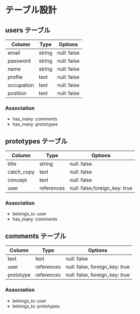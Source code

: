 # テーブル設計

## users テーブル

| Column   | Type   | Options     |
| -------- | ------ | ----------- |
| email    | string | null: false |
| password | string | null: false |
| name     | string | null: false |
| profile  |  text  | null: false |
|occupation|  text  | null: false |
| position |  text  | null: false |

### Association
- has_many :comments
- has_many :prototypes



## prototypes テーブル

| Column   | Type     | Options                         |
| -------- | -------- | ------------------------------- |
|  title   | string   | null: false                     |
|catch_copy|  text    | null: false                     |
|  concept |  text    | null: false                     |
|   user   |references| null: false,foreign_key: true   |

### Association
- belongs_to :user
- has_many :comments
## comments テーブル

| Column   | Type       | Options                        |
| -------- | ---------- | ------------------------------ |
|   text   |     text   | null: false                    |
|   user   | references | null: false, foreign_key: true |
| prototype| references | null: false, foreign_key: true |

### Association
- belongs_to :user
- belongs_to :prototypes